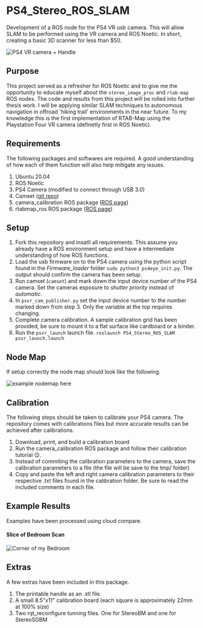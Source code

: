 # PS4_Stereo_ROS_SLAM
Development of a ROS node for the PS4 VR usb camera. This will allow SLAM to be performed using the VR camera and ROS Noetic. In short, creating a basic 3D scanner for less than $50.

![PS4 VR camera + Handle](https://i.imgur.com/ChRJjp5.jpg)
## Purpose
This project served as a refresher for ROS Noetic and to give me the opportunity to educate myself about the `stereo_image_proc` and `rtab-map` ROS nodes. The code and results from this project will be rolled into further thesis work. I will be applying similar SLAM techniques to autonomous navigation in offroad 'hiking trail' environments in the near future. To my knowledge this is the first implementation of RTAB-Map using the Playstation Four VR camera (definetly first in ROS Noetic).
## Requirements
The following packages and softwares are required. A good understanding of how each of them function will also help mitigate any issues.

 1. Ubuntu 20.04
 2. ROS Noetic
 3. PS4 Camera (modified to connect through USB 3.0)
 4. Camset ([git repo](https://github.com/azeam/camset))
 5. camera_calibration ROS package ([ROS page](http://wiki.ros.org/camera_calibration))
 6. rtabmap_ros ROS package ([ROS page](http://wiki.ros.org/rtabmap_ros))

## Setup

 1. Fork this repository and insatll all requirements. This assume you already have a ROS environment setup and have a intermediate understanding of how ROS functions.
 2. Load the usb firmware on to the PS4 camera using the python script found in the *Firmware_loader* folder `sudo python3 ps4eye_init.py`. The output should confirm the camera has been setup.
 3. Run camset (`camset`) and mark down the input device number of the PS4 camera. Set the cameras exposure to *shutter priority* instead of *automatic*.
 4. In `psvr_cam_publisher.py` set the input device number to the number marked down from step 3. Only the variable at the top requires changing.
 5. Complete camera calibration. A sample calibration grid has been provided, be sure to mount it to a flat surface like cardboard or a binder.
 6. Run the `psvr_launch` launch file. `roslaunch PS4_Stereo_ROS_SLAM psvr_launch.launch`

## Node Map
If setup correctly the node map should look like the following.

![example nodemap here](https://i.imgur.com/3PNwTHu.png)
## Calibration
The following steps should be taken to calibrate your PS4 camera. The repository comes with calibrations files but more accurate results can be achieved after calibrations.

 1. Download, print, and build a calibration board
 2. Run the camera_calibration ROS package and follow their calibration tutorial :wink:.
 3. Instead of commiting the calibration parameters to the camera, save the calibration parameters to a file (the file will be save to the tmp/ folder)
 4. Copy and paste the left and right camera calibration parameters to their respective .txt files found in the calibration folder. Be sure to read the included comments in each file.

## Example Results
Examples have been processed using cloud compare.

#### Slice of Bedroom Scan
![Corner of my Bedroom](https://i.imgur.com/LtXSbhk.png)

## Extras
A few extras have been included in this package.

 1. The printable handle as an .stl file. 
 2. A small 8.5"x11" calibration board (each square is approximately 22mm at 100% size)
 3. Two rqt_reconfigure tunning files. One for StereoBM and one for StereoSGBM
